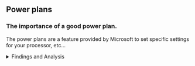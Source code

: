 ## Power plans

### The importance of a good power plan.
The power plans are a feature provided by Microsoft to set specific settings for your processor, etc...

<details><summary>Findings and Analysis</summary>
The power plans can be used to conserve power for laptops, but this is not why I made this topic. A good power plan can improve your performances in games or even in common tasks.
A lot of people in the tweaking community provide power plans, but which one is the best? Can we see any difference between them?

In this section I will provide some tests to see which power plan is the best from those that were tested, but you can do your own power plan with [PowerSettingsExplorer](https://forums.guru3d.com/threads/windows-power-plan-settings-explorer-utility.416058/), you can find more informations about the benchmarks at the home of the github.
<hr>

**[Mouse tester](https://www.overclock.net/threads/mousetester-software.1535687/)**

This program was made with the goal to obtain data about your mouse. This is a useful program to check if your mouse is stable at a given polling rate.
- Adamx's: [30hertz variation]
![](https://github.com/littleunixcorn/Unicorns/blob/main/assets/images/mousetester/adamx.png?raw=true)
- Calypto's (idle disabled): [40hertz variation]
![](https://github.com/littleunixcorn/Unicorns/blob/main/assets/images/mousetester/calypto_idle_disabled.png?raw=true)
- ggOS (v2): [15hertz variation and a spike at ~30]
![](https://github.com/littleunixcorn/Unicorns/blob/main/assets/images/mousetester/ggos_v2.png?raw=true)
- High Performance Default: [30hertz variation and a spike at ~50]
![](https://github.com/littleunixcorn/Unicorns/blob/main/assets/images/mousetester/high_performance_default.png?raw=true)
- Muren's (idle disabled): [10hertz variation and a lot of spikes]
![](https://github.com/littleunixcorn/Unicorns/blob/main/assets/images/mousetester/muren_idle_disabled.png?raw=true)
- Muren's (idle enabled): [~25hertz variation and two spikes at ~60]
![](https://github.com/littleunixcorn/Unicorns/blob/main/assets/images/mousetester/muren_idle_enabled.png?raw=true)
- My power plan: [~20hertz variation]
![](https://github.com/littleunixcorn/Unicorns/blob/main/assets/images/mousetester/unicorn.png?raw=true)

**[Latencymon](https://resplendence.com/latencymon)**

This program was designed to prevent audio stutters, but it is commonly used by tweakers as a latency tester program. Keep in mind that the values are in microseconds (`1s = 1000000us`).
- Adamx's:
![](https://github.com/littleunixcorn/Unicorns/blob/main/assets/images/latencymon/adamx.png?raw=true)
- Calypto's (idle disabled):
![](https://github.com/littleunixcorn/Unicorns/blob/main/assets/images/latencymon/calypto_idle_disabled.png?raw=true)
- ggOS (v2):
![](https://github.com/littleunixcorn/Unicorns/blob/main/assets/images/latencymon/ggos_v2.png?raw=true)
- High Performance Default:
![](https://github.com/littleunixcorn/Unicorns/blob/main/assets/images/latencymon/high_performance_default.png?raw=true)
- Muren's (idle disabled):
![](https://github.com/littleunixcorn/Unicorns/blob/main/assets/images/latencymon/muren_idle_disabled.png?raw=true)
- Muren's (idle enabled):
![](https://github.com/littleunixcorn/Unicorns/blob/main/assets/images/latencymon/muren_idle_enabled.png?raw=true)
- My power plan:
![](https://github.com/littleunixcorn/Unicorns/blob/main/assets/images/latencymon/unicorn.png?raw=true)

**[CapFrameX](https://capframex.com)**

A program created to benchmark games.
- All power plans:
![](https://github.com/littleunixcorn/Unicorns/blob/main/assets/images/capframex/capframex_all_powerplans.png?raw=true)

[Download link of my power plan](https://github.com/littleunixcorn/Unicorns/raw/main/assets/programs/My_power_plan.pow)

<hr>

As you can see, a power plan is not a thing to ignore. This can help your polling rate be more stable, reduce your latency and improve your fps (I will upload some benchmarks soon).
If you have free time, you can even try to disable the `Power` service which is responsible for the use of power plans.
I would be happy if you can bring me some feedbacks, or even your own power plan(s) !
</details>
